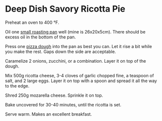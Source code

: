 # Deep Dish Savory Ricotta Pie

Preheat an oven to 400 °F.

Oil one [small roasting pan](https://www.aliexpress.com/item/Stainless-Steel-Rectangular-Food-Trays-Barbecue-Fruit-Bread-Storage-Plate-Kitchen-Steamed-Deep-Pans-Dish-Bakeware/1005002104957403.html) well (mine is 26x20x5cm). There should be excess oil in the bottom of the pan.

 Press one [pizza dough](../Breads/Pizza-Dough.md) into the pan as best you can. Let it rise a bit while you make the rest. Gaps down the side are acceptable.

Caramelize 2 onions, zucchini, or a combination. Layer it on top of the dough.

Mix 500g ricotta cheese, 3-4 cloves of garlic chopped fine, a teaspoon of salt, and 2 large eggs. Layer it on top with a spoon and spread it all the way to the edge.

Shred 250g mozarella cheese. Sprinkle it on top.

Bake uncovered for 30-40 minutes, until the ricotta is set.

Serve warm. Makes an excellent breakfast.



